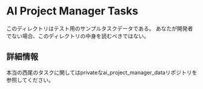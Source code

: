 # AI Project Manager Tasks

このディレクトリはテスト用のサンプルタスクデータである。
あなたが開発者でない場合、このディレクトリの中身を読むべきではない。


## 詳細情報

本当の西尾のタスクに関してはprivateなai_project_manager_dataリポジトリを参照してください。
